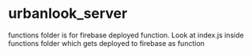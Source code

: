 # urbanlook_server
functions folder is for firebase deployed function.
Look at index.js inside functions folder which gets deployed to firebase as function
